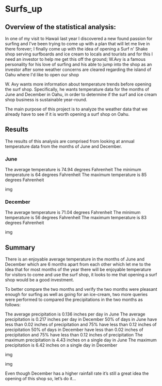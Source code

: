 # Surfs_up

## Overview of the statistical analysis:
In one of my visit to Hawaii last year I discovered a new found passion for surfing and I've been trying to come up with a plan that will let me live in there forever; I finally come up with the idea of opening a Surf n' Shake shop serving surfboards and ice cream to locals and tourists and for this I need an investor to help me get this off the ground; W.Avy is a famous personality for his love of surfing and his able to jump into the shop as an investor after some weather concerns are cleared regarding the island of Oahu where I'd like to open our shop

W. Avy wants more information about temperature trends before opening the surf shop. Specifically, he wants temperature data for the months of June and December in Oahu, in order to determine if the surf and ice cream shop business is sustainable year-round.

The main purpose of this project is to analyze the weather data that we already have to see if it is worth opening a surf shop on Oahu.

## Results
The results of this analysis are comprised from looking at annual temperature data from the months of June and December.

### June
The average temperature is 74.94 degrees Fahrenheit
The minimum temperature is 64 degrees Fahrenheit
The maximum temperature is 85 degrees Fahrenheit

img

### December
The average temperature is 71.04 degrees Fahrenheit
The minimum temperature is 56 degrees Fahrenheit
The maximum temperature is 83 degrees Fahrenheit

img

## Summary
There is an enjoyable average temperature in the months of June and December which are 6 months apart from each other which let me to the idea that for most months of the year there will be enjoyable temperature for visitors to come and use the surf shop, it looks to me that opening a surf shop would be a good investment.

To better compare the two months and verify the two months were pleasant enough for surfing as well as going for an ice-cream, two more queries were performed to compared the precipitations in the two months as follows:

The average precipitation is 0.136 inches per day in June
The average precipitation is 0.217 inches per day in December
50% of days in June have less than 0.02 inches of precipitation and 75% have less than 0.12 inches of precipitation
50% of days in December have less than 0.02 inches of precipitation and 75% have less than 0.12 inches of precipitation
The maximum precipitation is 4.43 inches on a single day in June
The maximum precipitation is 6.42 inches on a single day in December

img

img

Even though December has a higher rainfall rate it’s still a great idea the opening of this shop so, let’s do it...

